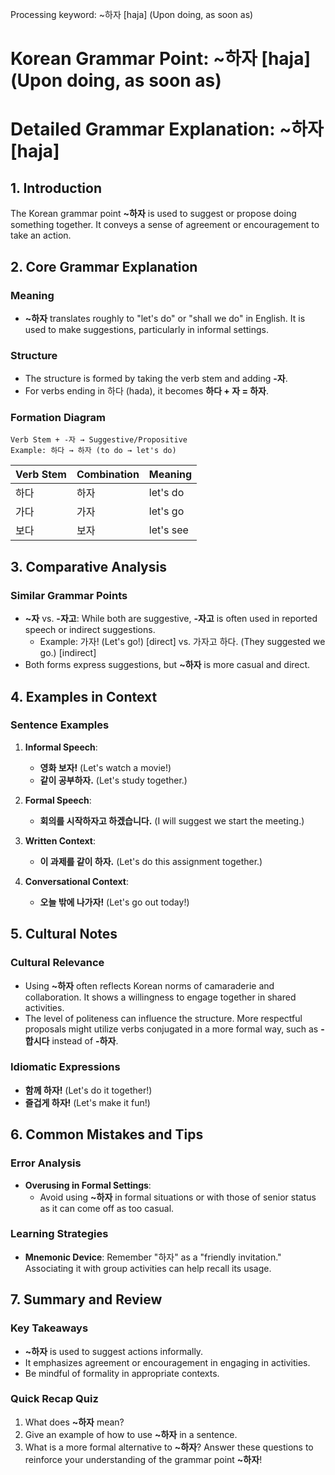 Processing keyword: ~하자 [haja] (Upon doing, as soon as)
# Korean Grammar Point: ~하자 [haja] (Upon doing, as soon as)
# Detailed Grammar Explanation: ~하자 [haja]
## 1. Introduction
The Korean grammar point **~하자** is used to suggest or propose doing something together. It conveys a sense of agreement or encouragement to take an action.
## 2. Core Grammar Explanation
### Meaning
- **~하자** translates roughly to "let's do" or "shall we do" in English. It is used to make suggestions, particularly in informal settings.
### Structure
- The structure is formed by taking the verb stem and adding **-자**.
- For verbs ending in 하다 (hada), it becomes **하다 + 자 = 하자**.
### Formation Diagram
```
Verb Stem + -자 → Suggestive/Propositive
Example: 하다 → 하자 (to do → let's do)
```
| Verb Stem | Combination | Meaning                        |
|-----------|-------------|--------------------------------|
| 하다      | 하자        | let's do                       |
| 가다      | 가자        | let's go                       |
| 보다      | 보자        | let's see                      |
## 3. Comparative Analysis
### Similar Grammar Points
- **~자** vs. **-자고**: While both are suggestive, **-자고** is often used in reported speech or indirect suggestions.
  - Example: 가자! (Let's go!) [direct] vs. 가자고 하다. (They suggested we go.) [indirect]
- Both forms express suggestions, but **~하자** is more casual and direct.
## 4. Examples in Context
### Sentence Examples
1. **Informal Speech**: 
   - **영화 보자!** (Let's watch a movie!)
   - **같이 공부하자.** (Let's study together.)
2. **Formal Speech**: 
   - **회의를 시작하자고 하겠습니다.** (I will suggest we start the meeting.)
  
3. **Written Context**:
   - **이 과제를 같이 하자.** (Let's do this assignment together.)
4. **Conversational Context**:
   - **오늘 밖에 나가자!** (Let's go out today!)
  
## 5. Cultural Notes
### Cultural Relevance
- Using **~하자** often reflects Korean norms of camaraderie and collaboration. It shows a willingness to engage together in shared activities.
- The level of politeness can influence the structure. More respectful proposals might utilize verbs conjugated in a more formal way, such as **-합시다** instead of **-하자**.
### Idiomatic Expressions
- **함께 하자!** (Let's do it together!)
- **즐겁게 하자!** (Let's make it fun!)
## 6. Common Mistakes and Tips
### Error Analysis
- **Overusing in Formal Settings**: 
  - Avoid using **~하자** in formal situations or with those of senior status as it can come off as too casual.
  
### Learning Strategies
- **Mnemonic Device**: Remember "하자" as a "friendly invitation." Associating it with group activities can help recall its usage.
## 7. Summary and Review
### Key Takeaways
- **~하자** is used to suggest actions informally.
- It emphasizes agreement or encouragement in engaging in activities.
- Be mindful of formality in appropriate contexts.
### Quick Recap Quiz
1. What does **~하자** mean?
2. Give an example of how to use **~하자** in a sentence.
3. What is a more formal alternative to **~하자**? 
Answer these questions to reinforce your understanding of the grammar point **~하자**!
